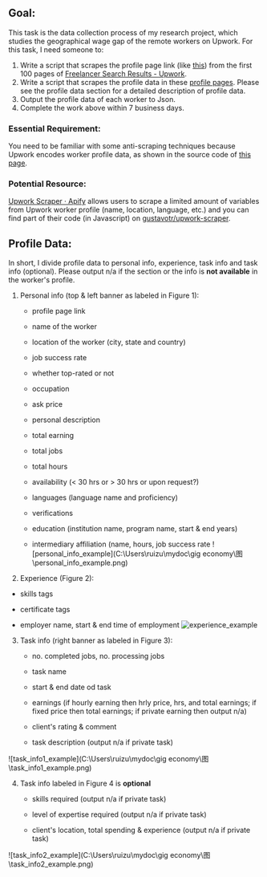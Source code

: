 ## Goal:

This task is the data collection process of my research project, which studies the geographical wage gap of the remote workers on Upwork. For this task, I need someone to:

1. Write a script that scrapes the profile page link (like [this](https://www.upwork.com/freelancers/~01ca3ec01c6f84d3df)) from the first 100 pages of [Freelancer Search Results - Upwork](https://www.upwork.com/ab/profiles/search/?user_pref=1). 
2. Write a script that scrapes the profile data in these [profile pages](https://www.upwork.com/freelancers/~01ca3ec01c6f84d3df). Please see the profile data section for a detailed description of profile data.
3. Output the profile data of each worker to Json. 
4. Complete the work above within 7 business days. 

### Essential Requirement:

You need to be familiar with some anti-scraping techniques because Upwork encodes worker profile data, as shown in the source code of [this page](https://www.upwork.com/freelancers/~01ca3ec01c6f84d3df). 

### Potential Resource: 

[Upwork Scraper · Apify](https://apify.com/trudax/upwork-scraper) allows users to scrape a limited amount of variables from Upwork worker profile (name, location, language, etc.) and you can find part of their code (in Javascript) on [gustavotr/upwork-scraper](https://github.com/gustavotr/upwork-scraper). 


## Profile Data:

In short, I divide profile data to personal info, experience, task info and task info (optional). Please output n/a if the section or the info is **not available** in the worker's profile. 

1. Personal info (top & left banner as labeled in Figure 1):
	- profile page link

	- name of the worker
	
	- location of the worker (city, state and country)
	
	- job success rate
	
	- whether top-rated or not
	
	- occupation
	
	- ask price
	
	- personal description
	
	- total earning
	
	- total jobs
	
	- total hours
	
	- availability (< 30 hrs or > 30 hrs or upon request?)
	
	- languages (language name and proficiency)
	
	- verifications
	
	- education (institution name, program name, start & end years)
	
	- intermediary affiliation (name, hours, job success rate
	![personal_info_example](C:\Users\ruizu\mydoc\gig economy\图\personal_info_example.png)

2. Experience (Figure 2):

  - skills tags 

  - certificate tags

  - employer name, start & end time of employment
![experience_example](https://github.com/ruizuo11/geoWageGap/blob/main/experience_example.png?raw=true) 

3. Task info (right banner as labeled in Figure 3):
	- no. completed jobs, no. processing jobs
	
	- task name
	
	- start & end date od task
	
	- earnings (if hourly earning then hrly price, hrs, and total earnings; if fixed price then total earnings; if private earning then output n/a)
	
	- client's rating &  comment
	
	- task description (output n/a if private task)
	

![task_info1_example](C:\Users\ruizu\mydoc\gig economy\图\task_info1_example.png)
	
4. Task info labeled in Figure 4 is **optional**
	
	- skills required (output n/a if private task)
	
	- level of expertise required (output n/a if private task)
	
	- client's location, total spending & experience (output n/a if private task)
	

![task_info2_example](C:\Users\ruizu\mydoc\gig economy\图\task_info2_example.png)
	



